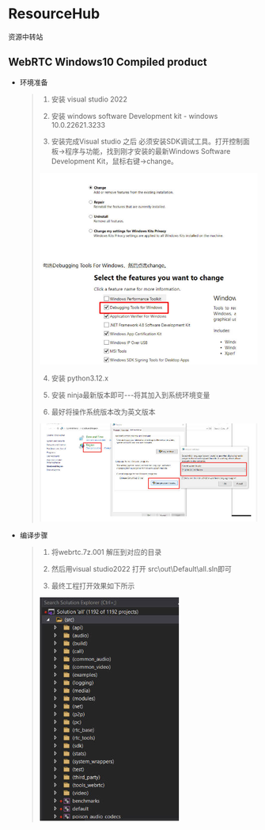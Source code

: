 # ResourceHub

资源中转站



## WebRTC Windows10 Compiled product 

* 环境准备

  >1. 安装 visual studio 2022
  >
  >2. 安装 windows software Development kit - windows 10.0.22621.3233
  >
  >3. 安装完成Visual studio 之后 必须安装SDK调试工具。打开控制面板->程序与功能，找到刚才安装的最新Windows Software Development Kit，鼠标右键->change。
  >
  >   ![image](.\pics\installDbg.jpg)
  >
  >4. 安装 python3.12.x
  >
  >5. 安装 ninja最新版本即可---将其加入到系统环境变量
  >
  >6. 最好将操作系统版本改为英文版本
  >
  >![image](.\pics\region.jpg)

* 编译步骤

  >1. 将webrtc.7z.001 解压到对应的目录
  >
  >2. 然后用visual studio2022 打开 src\out\Default\all.sln即可
  >
  >3. 最终工程打开效果如下所示
  >
  >   ![image](.\pics\project.jpg)





